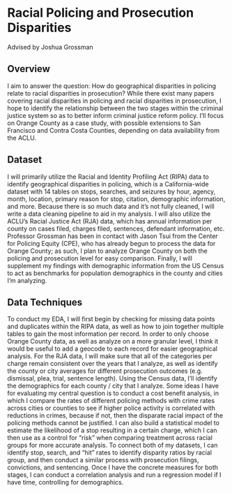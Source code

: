 # Racial Policing and Prosecution Disparities
Advised by Joshua Grossman

## Overview
I aim to answer the question: How do geographical disparities in policing relate to racial disparities in prosecution? While there exist many papers covering racial disparities in policing and racial disparities in prosecution, I hope to identify the relationship between the two stages within the criminal justice system so as to better inform criminal justice reform policy. I’ll focus on Orange County as a case study, with possible extensions to San Francisco and Contra Costa Counties, depending on data availability from the ACLU.

## Dataset
I will primarily utilize the Racial and Identity Profiling Act (RIPA) data to identify geographical disparities in policing, which is a California-wide dataset with 14 tables on stops, searches, and seizures by hour, agency, month, location, primary reason for stop, citation, demographic information, and more. 	Because there is so much data and it’s not fully cleaned, I will write a data cleaning pipeline to aid in my analysis. 
I will also utilize the ACLU’s Racial Justice Act (RJA) data, which has annual information per county on cases filed, charges filed, sentences, defendant information, etc. Professor Grossman has been in contact with Jason Tsui from the Center for Policing Equity (CPE), who has already begun to process the data for Orange County; as such, I plan to analyze Orange County on both the policing and prosecution level for easy comparison. Finally, I will supplement my findings with demographic information from the US Census to act as benchmarks for population demographics in the county and cities I’m analyzing.

## Data Techniques
To conduct my EDA, I will first begin by checking for missing data points and duplicates within the RIPA data, as well as how to join together multiple tables to gain the most information per record. In order to only choose Orange County data, as well as analyze on a more granular level, I think it would be useful to add a geocode to each record for easier geographical analysis. For the RJA data, I will make sure that all of the categories per charge remain consistent over the years that I analyze, as well as identify the county or city averages for different prosecution outcomes (e.g. dismissal, plea, trial, sentence length). Using the Census data, I’ll identify the demographics for each county / city that I analyze. 
Some ideas I have for evaluating my central question is to conduct a cost benefit analysis, in which I compare the rates of different policing methods with crime rates across cities or counties to see if higher police activity is correlated with reductions in crimes, because if not, then the disparate racial impact of the policing methods cannot be justified. I can also build a statistical model to estimate the likelihood of a stop resulting in a certain charge, which I can then use as a control for “risk” when comparing treatment across racial groups for more accurate analysis. To connect both of my datasets, I can identify stop, search, and “hit” rates to identify disparity ratios by racial group, and then conduct a similar process with prosecution filings, convictions, and sentencing. Once I have the concrete measures for both stages, I can conduct a correlation analysis and run a regression model if I have time, controlling for demographics. 
